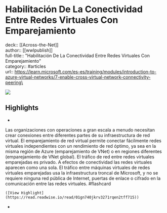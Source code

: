 # Habilitación De La Conectividad Entre Redes Virtuales Con Emparejamiento

deck:: [[Across-the-Net]]\
author:: [[wwlpublish]]\
full-title:: "Habilitación De La Conectividad Entre Redes Virtuales Con Emparejamiento"\
category:: #articles\
url:: https://learn.microsoft.com/es-es/training/modules/introduction-to-azure-virtual-networks/7-enable-cross-virtual-network-connectivity-peering\

![](https://learn.microsoft.com/en-us/media/logos/logo-ms-social.png)

## Highlights
- 

Las organizaciones con operaciones a gran escala a menudo necesitan crear conexiones entre diferentes partes de su infraestructura de red virtual. El emparejamiento de red virtual permite conectar fácilmente redes virtuales independientes con un rendimiento de red óptimo, ya sea en la misma región de Azure (emparejamiento de VNet) o en regiones diferentes (emparejamiento de VNet global). El tráfico de red entre redes virtuales emparejadas es privado. A efectos de conectividad las redes virtuales aparecen como una sola. El tráfico entre máquinas virtuales de redes virtuales emparejadas usa la infraestructura troncal de Microsoft, y no se requiere ninguna red pública de Internet, puertas de enlace o cifrado en la comunicación entre las redes virtuales. #flashcard 


    ([View Highlight](https://read.readwise.io/read/01gn740jkrv3271rqen2tff715))
-

